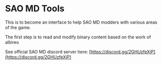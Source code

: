 # SAO MD Tools
This is to become an interface to help SAO MD modders with various areas of the game.

The first step is to read and modify binary content based on the work of albireo

See official SAO MD discord server here: [https://discord.gg/2GHUzfeXjP](https://discord.gg/2GHUzfeXjP)

